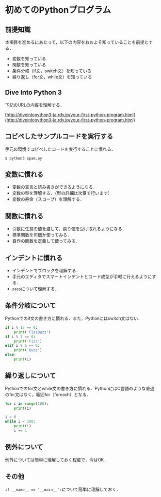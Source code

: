 # 初めてのPythonプログラム

## 前提知識

本項目を進めるにあたって，以下の内容をおおよそ知っていることを前提とする．

* 変数を知っている
* 関数を知っている
* 条件分岐（if文，switch文）を知っている
* 繰り返し（for文，while文）を知っている

## Dive Into Python 3

下記のURLの内容を理解する．

[http://diveintopython3-ja.rdy.jp/your-first-python-program.html](http://diveintopython3-ja.rdy.jp/your-first-python-program.html)

## コピペしたサンプルコードを実行する

手元の環境でコピペしたコードを実行することに慣れる．

```console
$ python3 spam.py
```

## 変数に慣れる

* 変数の宣言と読み書きができるようになる．
* 変数の型を理解する．（型の詳細は次章で行います）
* 変数の寿命（スコープ）を理解する．

## 関数に慣れる

* 引数に任意の値を渡して，戻り値を受け取れるようになる．
* 標準関数を何個か使ってみる．
* 自作の関数を定義して使ってみる．

## インデントに慣れる

* インデントでブロックを理解する．
* 手元のエディタでスマートインデントとコード成型が手軽に行えるようにする．
* `pass`について理解する．

## 条件分岐について

Pythonでのif文の書き方に慣れる．また，Pythonにはswitch文はない．

```py
if i % 15 == 0:
    print('FizzBuzz')
if i % 3 == 0:
    print('Fizz')
elif i % 5 == 0:
    print('Buzz')
else:
    print(i)
```

## 繰り返しについて

Pythonでのfor文とwhile文の書き方に慣れる．PythonにはC言語のような普通のfor文はなく，範囲for（foreach）となる．

```py
for i in range(100):
    print(i)

i = 0
while i < 100:
    print(i)
    i += 1
```

## 例外について

例外については簡単に理解しておく程度で，今はOK．

## その他

`if __name__ == '__main__':`について簡単に理解しておく．
